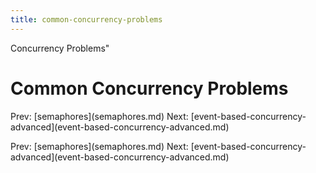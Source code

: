 ```yaml
---
title: common-concurrency-problems
---
```


Concurrency Problems\"

# Common Concurrency Problems

Prev: \[semaphores](semaphores.md) Next:
\[event-based-concurrency-advanced](event-based-concurrency-advanced.md)

Prev: \[semaphores](semaphores.md) Next:
\[event-based-concurrency-advanced](event-based-concurrency-advanced.md)
